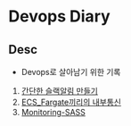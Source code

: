 # Devops Diary

## Desc

- Devops로 살아남기 위한 기록

1. [간단한 슬랙알림 만들기](./23_06_14_%EA%B0%84%EB%8B%A8%ED%95%9C_%EC%8A%AC%EB%9E%99%EC%95%8C%EB%A6%BC%EB%A7%8C%EB%93%A4%EA%B8%B0.md)
2. [ECS_Fargate끼리의 내부통신](./23_06_15_ECS_Fargate%EB%81%BC%EB%A6%AC%EC%9D%98_%ED%86%B5%EC%8B%A0.md)
3. [Monitoring-SASS](./23_06_24_monitoring.md)
